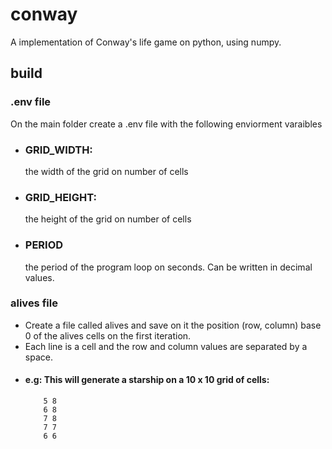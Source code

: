 # conway
A implementation of Conway's life game on python, using numpy.

## build
### .env file
On the main folder create a .env file with the following enviorment varaibles
* ### GRID_WIDTH:
    the width of the grid on number of cells
* ### GRID_HEIGHT:
    the height of the grid on number of cells
* ### PERIOD
    the period of the program loop on seconds. Can be written in decimal values.
### alives file
  * Create a file called alives and save on it the position (row, column) base 0 of the alives cells on the first iteration.
  * Each line is a cell and the row and column values are separated by a space.
* #### e.g: This will generate a starship on a 10 x 10 grid of cells:
          5 8
          6 8
          7 8
          7 7
          6 6
      
